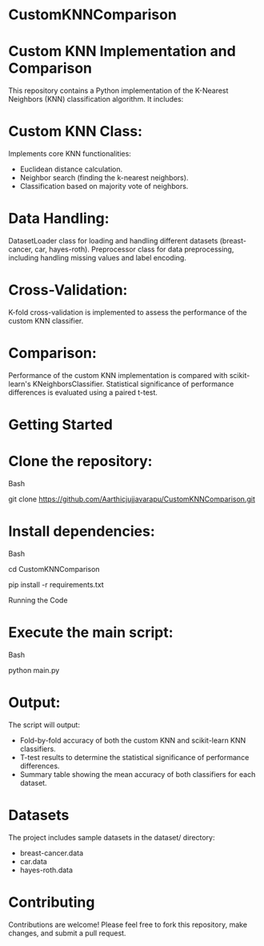 # CustomKNNComparison

# Custom KNN Implementation and Comparison

This repository contains a Python implementation of the K-Nearest Neighbors (KNN) classification algorithm. It includes:

# Custom KNN Class:
Implements core KNN functionalities:
* Euclidean distance calculation.
* Neighbor search (finding the k-nearest neighbors).
* Classification based on majority vote of neighbors.

# Data Handling:
DatasetLoader class for loading and handling different datasets (breast-cancer, car, hayes-roth).
Preprocessor class for data preprocessing, including handling missing values and label encoding.

# Cross-Validation:
K-fold cross-validation is implemented to assess the performance of the custom KNN classifier.

# Comparison:
Performance of the custom KNN implementation is compared with scikit-learn's KNeighborsClassifier.
Statistical significance of performance differences is evaluated using a paired t-test.

# Getting Started

# Clone the repository:

Bash

git clone <https://github.com/Aarthicjujjavarapu/CustomKNNComparison.git>

# Install dependencies:

Bash

cd CustomKNNComparison 

pip install -r requirements.txt 

Running the Code

# Execute the main script:
Bash

python main.py

# Output:

The script will output:
* Fold-by-fold accuracy of both the custom KNN and scikit-learn KNN classifiers.
* T-test results to determine the statistical significance of performance differences.
* Summary table showing the mean accuracy of both classifiers for each dataset.

# Datasets
The project includes sample datasets in the dataset/ directory:
* breast-cancer.data
* car.data
* hayes-roth.data

# Contributing
 Contributions are welcome! Please feel free to fork this repository, make changes, and submit a pull request.
